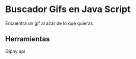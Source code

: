 # Buscador Gifs en Java Script
 Encuentra un gif al azar de lo que quieras

## Herramientas

Giphy api
